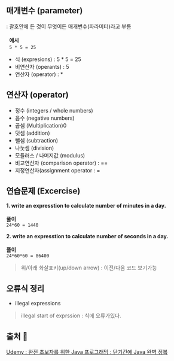 ## 매개변수 (parameter)
: 괄호안에 든 것이 무엇이든 매개변수(파라미터)라고 부름
<br/>
<br/> &#160; **예시**
<br/> &#160; ``` 5 * 5 = 25 ```
- 식 (expresions) : 5 * 5 = 25
- 비연산자 (operants) : 5
- 연산자 (operator) : * 

## 연산자 (operator) 
- 정수 (integers / whole numbers)
- 음수 (negative numbers)
- 곱셈 (Multiplication)0
- 덧셈 (addition)
- 뺄셈 (subtraction)
- 나눗셈 (division)
- 모듈러스 / 나머지값 (modulus)
- 비교연산자 (comparison operator) : ==
- 지정연산자(assignment operator : = 

## 연습문제 (Excercise) 
**1. write an expresstion to calculate number of minutes in a day.**
<br/>
<br/> **풀이**
<br/>```24*60 = 1440 ```

**2. write an expresstion to calculate number of seconds in a day.**
<br/>
<br/> **풀이**
<br/>```24*60*60 = 86400```
> 위/아래 화살표키(up/down arrow) : 이전/다음 코드 보기가능

## 오류식 정리
- illegal expressions
> illegal start of exprssion : 식에 오류가있다.

## 출처 📝
[Udemy : 완전 초보자를 위한 Java 프로그래밍 : 단기간에 Java 완벽 정복](https://www.udemy.com/course/best-java-programming/)
